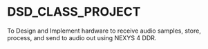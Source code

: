 # DSD_CLASS_PROJECT
To Design and Implement hardware to receive audio samples, store, process, and send to audio out using NEXYS 4 DDR. 
